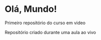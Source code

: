 # Olá, Mundo!
 Primeiro repositório do curso em video

 Repositório criado durante uma aula ao vivo
